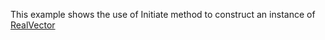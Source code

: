 This example shows the use of Initiate method to construct an instance of [RealVector](./RealVector_.md)